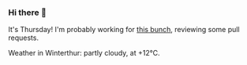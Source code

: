 ### Hi there :wave:

It's Thursday! I'm probably working for [this bunch](https://github.com/kohofinancial), reviewing some pull requests.

Weather in Winterthur: partly cloudy, at +12°C.
